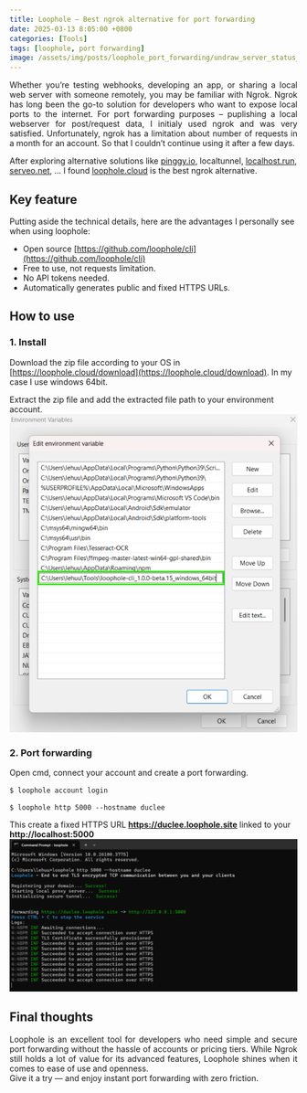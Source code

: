 ```yaml
---
title: Loophole – Best ngrok alternative for port forwarding
date: 2025-03-13 8:05:00 +0800
categories: [Tools]
tags: [loophole, port forwarding]
image: /assets/img/posts/loophole_port_forwarding/undraw_server_status_5pbv.png
---
```

<div style="text-align: justify">
Whether you’re testing webhooks, developing an app, or sharing a local web server with someone remotely, you may be familiar with Ngrok. Ngrok has long been the go-to solution for developers who want to expose local ports to the internet. For port forwarding purposes – puplishing a local webserver for post/request data, I initialy used ngrok and was very satisfied. Unfortunately, ngrok has a limitation about number of requests in a month for an account. So that I couldn’t continue using it after a few days.
</div>

After exploring alternative solutions like [pinggy.io](https://pinggy.io), localtunnel, [localhost.run](https://localhost.run), [serveo.net](https://serveo.net), … I found [loophole.cloud](https://loophole.cloud) is the best ngrok alternative.

## Key feature
Putting aside the technical details, here are the advantages I personally see when using loophole:
* Open source [https://github.com/loophole/cli](https://github.com/loophole/cli)
* Free to use, not requests limitation.
* No API tokens needed.
* Automatically generates public and fixed HTTPS URLs.

## How to use
### 1. Install
Download the zip file according to your OS in [https://loophole.cloud/download](https://loophole.cloud/download). In my case I use windows 64bit.

Extract the zip file and add the extracted file path to your environment account.
![](/assets/img/posts/loophole_port_forwarding/loophole_environment.png)

### 2. Port forwarding
Open cmd, connect your account and create a port forwarding.
```
$ loophole account login
```
```
$ loophole http 5000 --hostname duclee
```
This create a fixed HTTPS URL **https://duclee.loophole.site** linked to your **http://localhost:5000**
![](/assets/img/posts/loophole_port_forwarding/loophole_cmd.png)

## Final thoughts
<div style="text-align: justify">
Loophole is an excellent tool for developers who need simple and secure port forwarding without the hassle of accounts or pricing tiers. While Ngrok still holds a lot of value for its advanced features, Loophole shines when it comes to ease of use and openness.
</div>
<div style="text-align: justify">
Give it a try — and enjoy instant port forwarding with zero friction.
</div>
